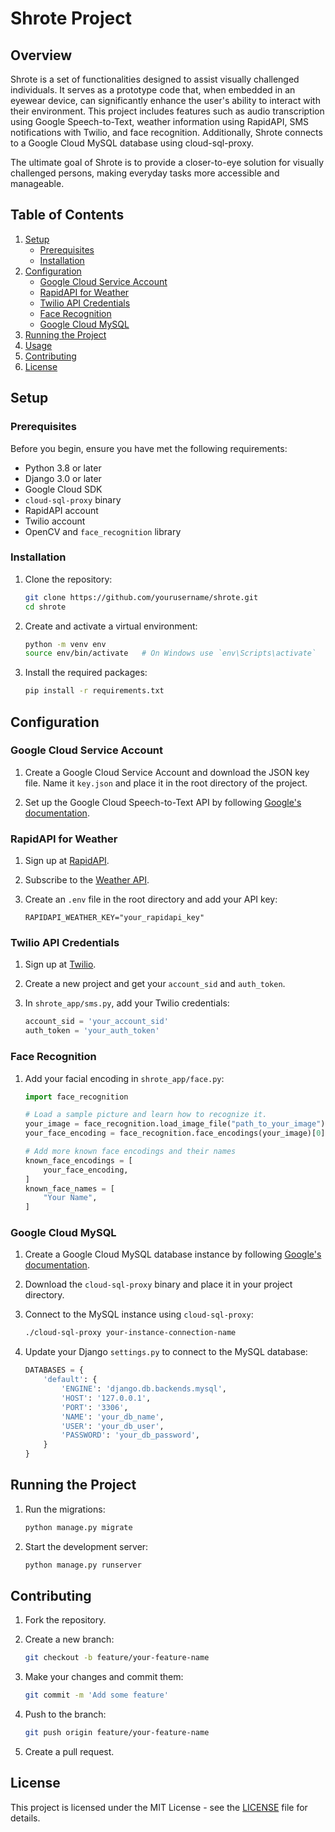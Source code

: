# Shrote Project

## Overview

Shrote is a set of functionalities designed to assist visually challenged individuals. It serves as a prototype code that, when embedded in an eyewear device, can significantly enhance the user's ability to interact with their environment. This project includes features such as audio transcription using Google Speech-to-Text, weather information using RapidAPI, SMS notifications with Twilio, and face recognition. Additionally, Shrote connects to a Google Cloud MySQL database using cloud-sql-proxy.

The ultimate goal of Shrote is to provide a closer-to-eye solution for visually challenged persons, making everyday tasks more accessible and manageable.

## Table of Contents

1. [Setup](#setup)
   - [Prerequisites](#prerequisites)
   - [Installation](#installation)
2. [Configuration](#configuration)
   - [Google Cloud Service Account](#google-cloud-service-account)
   - [RapidAPI for Weather](#rapidapi-for-weather)
   - [Twilio API Credentials](#twilio-api-credentials)
   - [Face Recognition](#face-recognition)
   - [Google Cloud MySQL](#google-cloud-mysql)
3. [Running the Project](#running-the-project)
4. [Usage](#usage)
5. [Contributing](#contributing)
6. [License](#license)

## Setup

### Prerequisites

Before you begin, ensure you have met the following requirements:

- Python 3.8 or later
- Django 3.0 or later
- Google Cloud SDK
- `cloud-sql-proxy` binary
- RapidAPI account
- Twilio account
- OpenCV and `face_recognition` library

### Installation

1. Clone the repository:
    ```bash
    git clone https://github.com/yourusername/shrote.git
    cd shrote
    ```

2. Create and activate a virtual environment:
    ```bash
    python -m venv env
    source env/bin/activate   # On Windows use `env\Scripts\activate`
    ```

3. Install the required packages:
    ```bash
    pip install -r requirements.txt
    ```

## Configuration

### Google Cloud Service Account

1. Create a Google Cloud Service Account and download the JSON key file. Name it `key.json` and place it in the root directory of the project.

2. Set up the Google Cloud Speech-to-Text API by following [Google's documentation](https://cloud.google.com/speech-to-text/docs/quickstart-client-libraries).

### RapidAPI for Weather

1. Sign up at [RapidAPI](https://rapidapi.com/).

2. Subscribe to the [Weather API](https://weatherapi-com.p.rapidapi.com).

3. Create an `.env` file in the root directory and add your API key:
    ```env
    RAPIDAPI_WEATHER_KEY="your_rapidapi_key"
    ```

### Twilio API Credentials

1. Sign up at [Twilio](https://www.twilio.com/).

2. Create a new project and get your `account_sid` and `auth_token`.

3. In `shrote_app/sms.py`, add your Twilio credentials:
    ```python
    account_sid = 'your_account_sid'
    auth_token = 'your_auth_token'
    ```

### Face Recognition

1. Add your facial encoding in `shrote_app/face.py`:
    ```python
    import face_recognition

    # Load a sample picture and learn how to recognize it.
    your_image = face_recognition.load_image_file("path_to_your_image")
    your_face_encoding = face_recognition.face_encodings(your_image)[0]

    # Add more known face encodings and their names
    known_face_encodings = [
        your_face_encoding,
    ]
    known_face_names = [
        "Your Name",
    ]
    ```

### Google Cloud MySQL

1. Create a Google Cloud MySQL database instance by following [Google's documentation](https://cloud.google.com/sql/docs/mysql/create-instance).

2. Download the `cloud-sql-proxy` binary and place it in your project directory.

3. Connect to the MySQL instance using `cloud-sql-proxy`:
    ```bash
    ./cloud-sql-proxy your-instance-connection-name
    ```

4. Update your Django `settings.py` to connect to the MySQL database:
    ```python
    DATABASES = {
        'default': {
            'ENGINE': 'django.db.backends.mysql',
            'HOST': '127.0.0.1',
            'PORT': '3306',
            'NAME': 'your_db_name',
            'USER': 'your_db_user',
            'PASSWORD': 'your_db_password',
        }
    }
    ```

## Running the Project

1. Run the migrations:
    ```bash
    python manage.py migrate
    ```

2. Start the development server:
    ```bash
    python manage.py runserver
    ```

## Contributing

1. Fork the repository.

2. Create a new branch:
    ```bash
    git checkout -b feature/your-feature-name
    ```

3. Make your changes and commit them:
    ```bash
    git commit -m 'Add some feature'
    ```

4. Push to the branch:
    ```bash
    git push origin feature/your-feature-name
    ```

5. Create a pull request.

## License

This project is licensed under the MIT License - see the [LICENSE](LICENSE) file for details.

